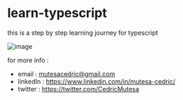 # learn-typescript
this is a step by step learning journey for typescript

![image](https://user-images.githubusercontent.com/96414111/173998351-2732aaef-90ab-4deb-8045-5785c85fb218.png)

for more info :

  * email : mutesacedric@gmail.com
  * linkedIn : https://www.linkedin.com/in/mutesa-cedric/
  * twitter : https://twitter.com/CedricMutesa 
